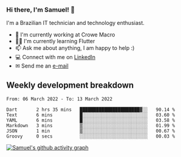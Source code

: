 ### Hi there, I'm Samuel! 👋

I'm a Brazilian IT technician and technology enthusiast.

- 🏢 I'm currently working at Crowe Macro
- 👨‍💻 I'm currently learning Flutter
- 📫 Ask me about anything, I am happy to help :)
- 💻 Connect with me on [LinkedIn](https://www.linkedin.com/in/samuel-s-marques/)
- ✉ Send me an [e-mail](mailto:samuel.s.marques@protonmail.com)

## Weekly development breakdown
<!--START_SECTION:waka-->

```text
From: 06 March 2022 - To: 13 March 2022

Dart       2 hrs 35 mins   ██████████████████████▓░░   90.14 %
Text       6 mins          █░░░░░░░░░░░░░░░░░░░░░░░░   03.60 %
YAML       6 mins          █░░░░░░░░░░░░░░░░░░░░░░░░   03.58 %
Markdown   3 mins          ▒░░░░░░░░░░░░░░░░░░░░░░░░   01.99 %
JSON       1 min           ▒░░░░░░░░░░░░░░░░░░░░░░░░   00.67 %
Groovy     0 secs          ░░░░░░░░░░░░░░░░░░░░░░░░░   00.03 %
```

<!--END_SECTION:waka-->

[![Samuel's github activity graph](https://activity-graph.herokuapp.com/graph?username=samuel-s-marques&theme=react-dark)](https://github.com/samuel-s-marques)
